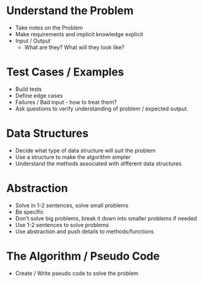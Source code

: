 # Understand the Problem
- Take notes on the Problem
- Make requirements and implicit knowledge explicit
- Input / Output
  - What are they? What will they look like?






# Test Cases / Examples
- Build tests
- Define edge cases
- Failures / Bad input - how to treat them?
- Ask questions to verify understanding of problem / expected output.






# Data Structures
- Decide what type of data structure will suit the problem 
- Use a structure to make the algorithm simpler
- Understand the methods associated with different data structures





# Abstraction
- Solve in 1-2 sentences, solve small problems
- Be specific
- Don't solve big problems, break it down into smaller problems if needed
- Use 1-2 sentences to solve problems
- Use abstraction and push details to methods/functions




# The Algorithm / Pseudo Code
- Create / Write pseudo code to solve the problem
